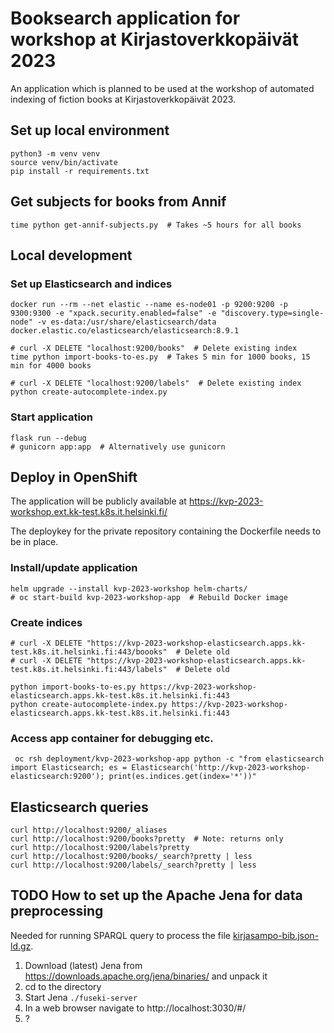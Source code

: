 # Booksearch application for workshop at Kirjastoverkkopäivät 2023
An application which is planned to be used at the workshop of automated indexing of fiction books at Kirjastoverkkopäivät 2023.

## Set up local environment
    python3 -m venv venv
    source venv/bin/activate
    pip install -r requirements.txt
    
## Get subjects for books from Annif 
    time python get-annif-subjects.py  # Takes ~5 hours for all books 

## Local development
### Set up Elasticsearch and indices
    docker run --rm --net elastic --name es-node01 -p 9200:9200 -p 9300:9300 -e "xpack.security.enabled=false" -e "discovery.type=single-node" -v es-data:/usr/share/elasticsearch/data docker.elastic.co/elasticsearch/elasticsearch:8.9.1

    # curl -X DELETE "localhost:9200/books"  # Delete existing index
    time python import-books-to-es.py  # Takes 5 min for 1000 books, 15 min for 4000 books

    # curl -X DELETE "localhost:9200/labels"  # Delete existing index
    python create-autocomplete-index.py

### Start application
    flask run --debug
    # gunicorn app:app  # Alternatively use gunicorn

## Deploy in OpenShift
The application will be publicly available at https://kvp-2023-workshop.ext.kk-test.k8s.it.helsinki.fi/

The deploykey for the private repository containing the Dockerfile needs to be in place.
### Install/update application
    helm upgrade --install kvp-2023-workshop helm-charts/
    # oc start-build kvp-2023-workshop-app  # Rebuild Docker image

### Create indices

    # curl -X DELETE "https://kvp-2023-workshop-elasticsearch.apps.kk-test.k8s.it.helsinki.fi:443/boooks"  # Delete old
    # curl -X DELETE "https://kvp-2023-workshop-elasticsearch.apps.kk-test.k8s.it.helsinki.fi:443/labels"  # Delete old

    python import-books-to-es.py https://kvp-2023-workshop-elasticsearch.apps.kk-test.k8s.it.helsinki.fi:443
    python create-autocomplete-index.py https://kvp-2023-workshop-elasticsearch.apps.kk-test.k8s.it.helsinki.fi:443

### Access app container for debugging etc.
     oc rsh deployment/kvp-2023-workshop-app python -c "from elasticsearch import Elasticsearch; es = Elasticsearch('http://kvp-2023-workshop-elasticsearch:9200'); print(es.indices.get(index='*'))"

## Elasticsearch queries
    curl http://localhost:9200/_aliases
    curl http://localhost:9200/books?pretty  # Note: returns only
    curl http://localhost:9200/labels?pretty
    curl http://localhost:9200/books/_search?pretty | less
    curl http://localhost:9200/labels/_search?pretty | less

## TODO How to set up the Apache Jena for data preprocessing
Needed for running SPARQL query to process the file [kirjasampo-bib.json-ld.gz](https://github.com/NatLibFi/Annif-corpora-restricted/blob/master/kirjasampo/kirjasampo-bib.json-ld.gz).

1. Download (latest) Jena from https://downloads.apache.org/jena/binaries/ and unpack it
2. cd to the directory
3. Start Jena `./fuseki-server`
4. In a web browser navigate to http://localhost:3030/#/
5. ?
